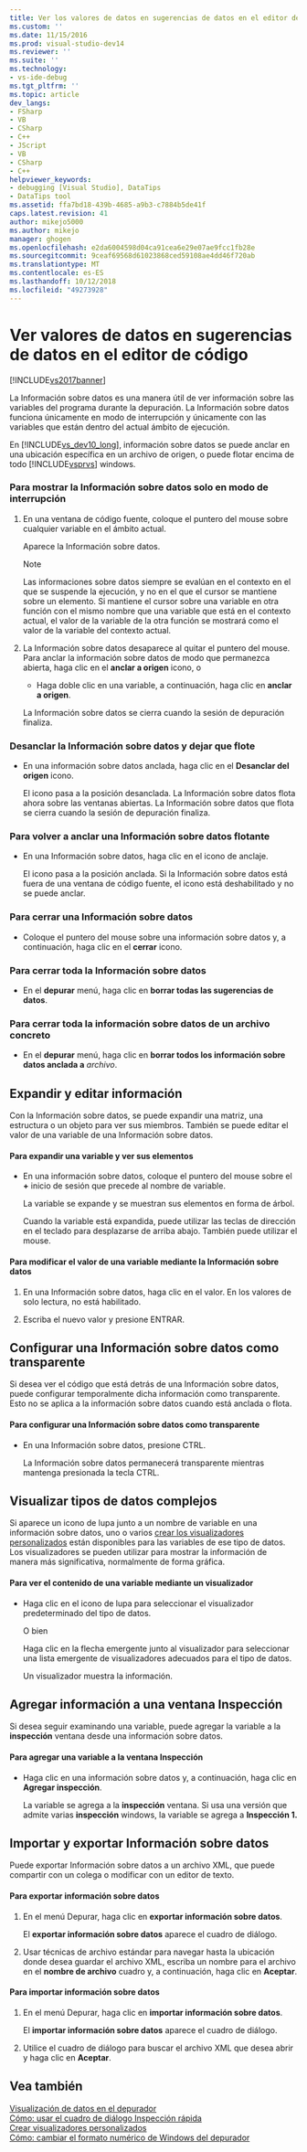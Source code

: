 ```yaml
---
title: Ver los valores de datos en sugerencias de datos en el editor de código | Documentos de Microsoft
ms.custom: ''
ms.date: 11/15/2016
ms.prod: visual-studio-dev14
ms.reviewer: ''
ms.suite: ''
ms.technology:
- vs-ide-debug
ms.tgt_pltfrm: ''
ms.topic: article
dev_langs:
- FSharp
- VB
- CSharp
- C++
- JScript
- VB
- CSharp
- C++
helpviewer_keywords:
- debugging [Visual Studio], DataTips
- DataTips tool
ms.assetid: ffa7bd18-439b-4685-a9b3-c7884b5de41f
caps.latest.revision: 41
author: mikejo5000
ms.author: mikejo
manager: ghogen
ms.openlocfilehash: e2da6004598d04ca91cea6e29e07ae9fcc1fb28e
ms.sourcegitcommit: 9ceaf69568d61023868ced59108ae4dd46f720ab
ms.translationtype: MT
ms.contentlocale: es-ES
ms.lasthandoff: 10/12/2018
ms.locfileid: "49273928"
---
```

# <a name="view-data-values-in-data-tips--in-the-code-editor"></a>Ver valores de datos en sugerencias de datos en el editor de código
[!INCLUDE[vs2017banner](../includes/vs2017banner.md)]

La Información sobre datos es una manera útil de ver información sobre las variables del programa durante la depuración. La Información sobre datos funciona únicamente en modo de interrupción y únicamente con las variables que están dentro del actual ámbito de ejecución.  
  
 En [!INCLUDE[vs_dev10_long](../includes/vs-dev10-long-md.md)], información sobre datos se puede anclar en una ubicación específica en un archivo de origen, o puede flotar encima de todo [!INCLUDE[vsprvs](../includes/vsprvs-md.md)] windows.  
  
### <a name="to-display-a-datatip-in-break-mode-only"></a>Para mostrar la Información sobre datos solo en modo de interrupción  
  
1.  En una ventana de código fuente, coloque el puntero del mouse sobre cualquier variable en el ámbito actual.  
  
     Aparece la Información sobre datos.  
  
    > [!NOTE]
    >  Las informaciones sobre datos siempre se evalúan en el contexto en el que se suspende la ejecución, y no en el que el cursor se mantiene sobre un elemento. Si mantiene el cursor sobre una variable en otra función con el mismo nombre que una variable que está en el contexto actual, el valor de la variable de la otra función se mostrará como el valor de la variable del contexto actual.  
  
2.  La Información sobre datos desaparece al quitar el puntero del mouse. Para anclar la información sobre datos de modo que permanezca abierta, haga clic en el **anclar a origen** icono, o  
  
    -   Haga doble clic en una variable, a continuación, haga clic en **anclar a origen**.  
  
     La Información sobre datos se cierra cuando la sesión de depuración finaliza.  
  
### <a name="to-unpin-a-datatip-and-make-it-float"></a>Desanclar la Información sobre datos y dejar que flote  
  
-   En una información sobre datos anclada, haga clic en el **Desanclar del origen** icono.  
  
     El icono pasa a la posición desanclada. La Información sobre datos flota ahora sobre las ventanas abiertas. La Información sobre datos que flota se cierra cuando la sesión de depuración finaliza.  
  
### <a name="to-repin-a-floating-datatip"></a>Para volver a anclar una Información sobre datos flotante  
  
-   En una Información sobre datos, haga clic en el icono de anclaje.  
  
     El icono pasa a la posición anclada. Si la Información sobre datos está fuera de una ventana de código fuente, el icono está deshabilitado y no se puede anclar.  
  
### <a name="to-close-a-datatip"></a>Para cerrar una Información sobre datos  
  
-   Coloque el puntero del mouse sobre una información sobre datos y, a continuación, haga clic en el **cerrar** icono.  
  
### <a name="to-close-all-datatips"></a>Para cerrar toda la Información sobre datos  
  
-   En el **depurar** menú, haga clic en **borrar todas las sugerencias de datos**.  
  
### <a name="to-close-all-datatips-for-a-specific-file"></a>Para cerrar toda la información sobre datos de un archivo concreto  
  
-   En el **depurar** menú, haga clic en **borrar todos los información sobre datos anclada a** *archivo*.  
  
## <a name="expanding-and-editing-information"></a>Expandir y editar información  
 Con la Información sobre datos, se puede expandir una matriz, una estructura o un objeto para ver sus miembros. También se puede editar el valor de una variable de una Información sobre datos.  
  
#### <a name="to-expand-a-variable-to-see-its-elements"></a>Para expandir una variable y ver sus elementos  
  
-   En una información sobre datos, coloque el puntero del mouse sobre el **+** inicio de sesión que precede al nombre de variable.  
  
     La variable se expande y se muestran sus elementos en forma de árbol.  
  
     Cuando la variable está expandida, puede utilizar las teclas de dirección en el teclado para desplazarse de arriba abajo. También puede utilizar el mouse.  
  
#### <a name="to-edit-the-value-of-a-variable-using-a-datatip"></a>Para modificar el valor de una variable mediante la Información sobre datos  
  
1.  En una Información sobre datos, haga clic en el valor. En los valores de solo lectura, no está habilitado.  
  
2.  Escriba el nuevo valor y presione ENTRAR.  
  
## <a name="making-a-datatip-transparent"></a>Configurar una Información sobre datos como transparente  
 Si desea ver el código que está detrás de una Información sobre datos, puede configurar temporalmente dicha información como transparente. Esto no se aplica a la información sobre datos cuando está anclada o flota.  
  
#### <a name="to-make-a-datatip-transparent"></a>Para configurar una Información sobre datos como transparente  
  
-   En una Información sobre datos, presione CTRL.  
  
     La Información sobre datos permanecerá transparente mientras mantenga presionada la tecla CTRL.  
  
## <a name="visualizing-complex-data-types"></a>Visualizar tipos de datos complejos  
 Si aparece un icono de lupa junto a un nombre de variable en una información sobre datos, uno o varios [crear los visualizadores personalizados](../debugger/create-custom-visualizers-of-data.md) están disponibles para las variables de ese tipo de datos. Los visualizadores se pueden utilizar para mostrar la información de manera más significativa, normalmente de forma gráfica.  
  
#### <a name="to-view-the-contents-of-a-variable-using-a-visualizer"></a>Para ver el contenido de una variable mediante un visualizador  
  
-   Haga clic en el icono de lupa para seleccionar el visualizador predeterminado del tipo de datos.  
  
     O bien  
  
     Haga clic en la flecha emergente junto al visualizador para seleccionar una lista emergente de visualizadores adecuados para el tipo de datos.  
  
     Un visualizador muestra la información.  
  
## <a name="adding-information-to-a-watch-window"></a>Agregar información a una ventana Inspección  
 Si desea seguir examinando una variable, puede agregar la variable a la **inspección** ventana desde una información sobre datos.  
  
#### <a name="to-add-a-variable-to-the-watch-window"></a>Para agregar una variable a la ventana Inspección  
  
-   Haga clic en una información sobre datos y, a continuación, haga clic en **Agregar inspección**.  
  
     La variable se agrega a la **inspección** ventana. Si usa una versión que admite varias **inspección** windows, la variable se agrega a **Inspección 1.**  
  
## <a name="importing-and-exporting-datatips"></a>Importar y exportar Información sobre datos  
 Puede exportar Información sobre datos a un archivo XML, que puede compartir con un colega o modificar con un editor de texto.  
  
#### <a name="to-export-datatips"></a>Para exportar información sobre datos  
  
1.  En el menú Depurar, haga clic en **exportar información sobre datos**.  
  
     El **exportar información sobre datos** aparece el cuadro de diálogo.  
  
2.  Usar técnicas de archivo estándar para navegar hasta la ubicación donde desea guardar el archivo XML, escriba un nombre para el archivo en el **nombre de archivo** cuadro y, a continuación, haga clic en **Aceptar**.  
  
#### <a name="to-import-datatips"></a>Para importar información sobre datos  
  
1.  En el menú Depurar, haga clic en **importar información sobre datos**.  
  
     El **importar información sobre datos** aparece el cuadro de diálogo.  
  
2.  Utilice el cuadro de diálogo para buscar el archivo XML que desea abrir y haga clic en **Aceptar**.  
  
## <a name="see-also"></a>Vea también  
 [Visualización de datos en el depurador](../debugger/viewing-data-in-the-debugger.md)   
 [Cómo: usar el cuadro de diálogo Inspección rápida](http://msdn.microsoft.com/library/ffaee1dd-e5ce-4ef2-9401-d28329398867)   
 [Crear visualizadores personalizados](../debugger/create-custom-visualizers-of-data.md)   
 [Cómo: cambiar el formato numérico de Windows del depurador](http://msdn.microsoft.com/library/cd593847-a625-411d-a430-b798346ef18f)



